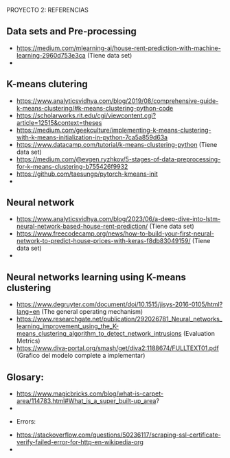 PROYECTO 2: REFERENCIAS


## Data sets and Pre-processing
- https://medium.com/mlearning-ai/house-rent-prediction-with-machine-learning-2960d753e3ca  (Tiene data set)
- 
## K-means clutering
- https://www.analyticsvidhya.com/blog/2019/08/comprehensive-guide-k-means-clustering/#k-means-clustering-python-code
- https://scholarworks.rit.edu/cgi/viewcontent.cgi?article=12515&context=theses
- https://medium.com/geekculture/implementing-k-means-clustering-with-k-means-initialization-in-python-7ca5a859d63a
- https://www.datacamp.com/tutorial/k-means-clustering-python  (Tiene data set)
- https://medium.com/@evgen.ryzhkov/5-stages-of-data-preprocessing-for-k-means-clustering-b755426f9932
- https://github.com/taesungp/pytorch-kmeans-init
- 
## Neural network
- https://www.analyticsvidhya.com/blog/2023/06/a-deep-dive-into-lstm-neural-network-based-house-rent-prediction/  (Tiene data set)
- https://www.freecodecamp.org/news/how-to-build-your-first-neural-network-to-predict-house-prices-with-keras-f8db83049159/  (Tiene data set)
- 
## Neural networks learning using K-means clustering
- https://www.degruyter.com/document/doi/10.1515/jisys-2016-0105/html?lang=en  (The general operating mechanism)
- https://www.researchgate.net/publication/292026781_Neural_networks_learning_improvement_using_the_K-means_clustering_algorithm_to_detect_network_intrusions  (Evaluation Metrics)
- https://www.diva-portal.org/smash/get/diva2:1188674/FULLTEXT01.pdf  (Grafico del modelo complete a implementar)
## Glosary:
- https://www.magicbricks.com/blog/what-is-carpet-area/114783.html#What_is_a_super_built-up_area?
- 
* Errors:
- https://stackoverflow.com/questions/50236117/scraping-ssl-certificate-verify-failed-error-for-http-en-wikipedia-org
- 
